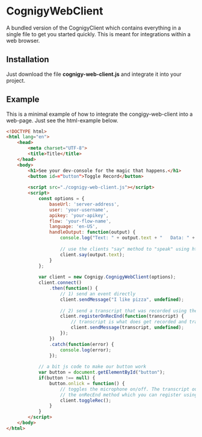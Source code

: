 # CognigyWebClient
A bundled version of the CognigyClient which contains everything in a single 
file to get you started quickly. This is meant for integrations within a web browser.

## Installation
Just download the file **cognigy-web-client.js** and integrate it into your project.

## Example
This is a minimal example of how to integrate the congigy-web-client into a web-page.
Just see the html-example below.

```html
<!DOCTYPE html>
<html lang="en">
    <head>
        <meta charset="UTF-8">
        <title>Title</title>
    </head>
    <body>
        <h1>See your dev-console for the magic that happens.</h1>
        <button id=="button">Toggle Record</button>
 
        <script src="./cognigy-web-client.js"></script>
        <script>
            const options = {
                baseUrl: 'server-address',
                user: 'your-username',
                apikey: 'your-apikey',
                flow: 'your-flow-name',
                language: 'en-US',
                handleOutput: function(output) {
                    console.log("Text: " + output.text + "   Data: " + output.data);
                    
                    // use the clients "say" method to "speak" using html5-apis
                    client.say(output.text);
                }
            };
 
            var client = new Cognigy.CognigyWebClient(options);
            client.connect()
                .then(function() {
                    // 1) send an event directly
                    client.sendMessage("I like pizza", undefined);
                    
                    // 2) send a transcript that was recorded using the voice recognition api
                    client.registerOnRecEnd(function(transcript) {
                        // transcript is what does get recorded and translated to text (STT)
                        client.sendMessage(transcript, undefined);
                    });
                })
                .catch(function(error) {
                    console.log(error);
                });
             
            // a bit js code to make our button work
            var button = document.getElementById("button");
            if(button !== null) {
                button.onlick = function() {
                    // toggles the microphone on/off. The transcript output will be send to
                    // the onRecEnd method which you can register using "client.registerOnRecEnd"
                    client.toggleRec();                
                }    
            }
        </script>
    </body>
</html>
```
